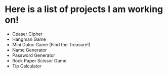 # Here is a list of projects I am working on!
- Ceaser Cipher
- Hangman Game
- Mini Duloc Game (Find the Treasure!)
- Name Generator
- Password Generator
- Rock Paper Scissor Game
- Tip Calculator
